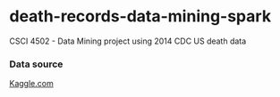# death-records-data-mining-spark
CSCI 4502 - Data Mining project using 2014 CDC US death data

### Data source
[Kaggle.com](https://www.kaggle.com/cdc/mortality)
